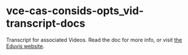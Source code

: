 # vce-cas-consids-opts_vid-transcript-docs
Transcript for associated Videos.
Read the doc for more info, or visit [the Eduvis website](http://www.eduvis.com.au/).